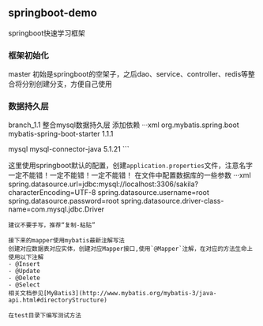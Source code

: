 ## springboot-demo
springboot快速学习框架

### 框架初始化
master
初始是springboot的空架子，之后dao、service、controller、redis等整合将分别创建分支，方便自己使用

### 数据持久层
branch_1.1
整合mysql数据持久层
添加依赖
···xml
<dependency>
    <groupId>org.mybatis.spring.boot</groupId>
    <artifactId>mybatis-spring-boot-starter</artifactId>
    <version>1.1.1</version>
</dependency>

<dependency>
    <groupId>mysql</groupId>
    <artifactId>mysql-connector-java</artifactId>
    <version>5.1.21</version>
</dependency>
```

这里使用springboot默认的配置，创建`application.properties`文件，注意名字一定不能错！一定不能错！一定不能错！
在文件中配置数据库的一些参数
···xml
spring.datasource.url=jdbc:mysql://localhost:3306/sakila?characterEncoding=UTF-8
spring.datasource.username=root
spring.datasource.password=root
spring.datasource.driver-class-name=com.mysql.jdbc.Driver
```
建议不要手写，推荐“复制-粘贴”

接下来的mapper使用mybatis最新注解写法
创建对应数据表对应实体，创建对应Mapper接口,使用`@Mapper`注解，在对应的方法生命上使用以下注解
- @Insert
- @Update
- @Delete
- @Select
相关文档参见[MyBatis3](http://www.mybatis.org/mybatis-3/java-api.html#directoryStructure)

在test目录下编写测试方法
